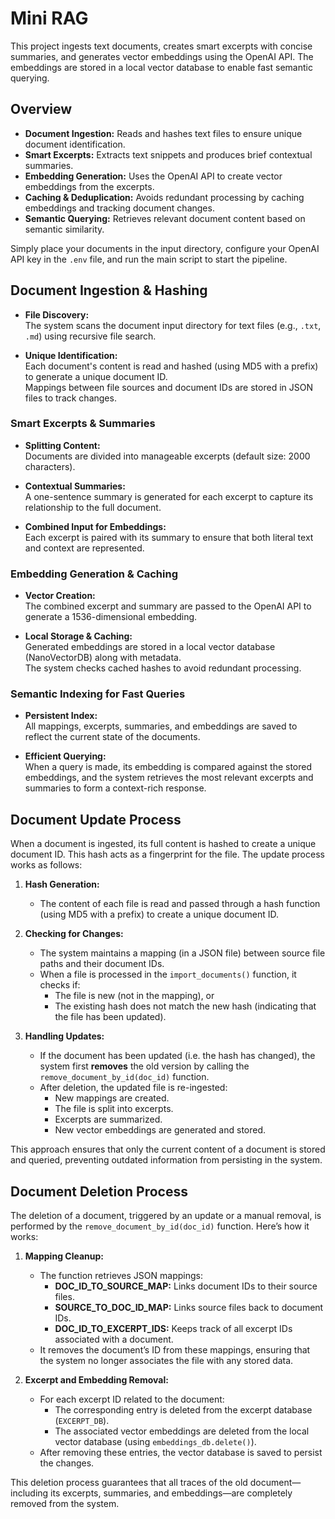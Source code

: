 # Mini RAG

This project ingests text documents, creates smart excerpts with concise summaries, and generates vector embeddings
using the OpenAI API. The embeddings are stored in a local vector database to enable fast semantic querying.

## Overview

- **Document Ingestion:** Reads and hashes text files to ensure unique document identification.
- **Smart Excerpts:** Extracts text snippets and produces brief contextual summaries.
- **Embedding Generation:** Uses the OpenAI API to create vector embeddings from the excerpts.
- **Caching & Deduplication:** Avoids redundant processing by caching embeddings and tracking document changes.
- **Semantic Querying:** Retrieves relevant document content based on semantic similarity.

Simply place your documents in the input directory, configure your OpenAI API key in the `.env` file, and run the main
script to start the pipeline.

## Document Ingestion & Hashing

- **File Discovery:**  
  The system scans the document input directory for text files (e.g., `.txt`, `.md`) using recursive file search.

- **Unique Identification:**  
  Each document's content is read and hashed (using MD5 with a prefix) to generate a unique document ID.  
  Mappings between file sources and document IDs are stored in JSON files to track changes.

### Smart Excerpts & Summaries

- **Splitting Content:**  
  Documents are divided into manageable excerpts (default size: 2000 characters).

- **Contextual Summaries:**  
  A one-sentence summary is generated for each excerpt to capture its relationship to the full document.

- **Combined Input for Embeddings:**  
  Each excerpt is paired with its summary to ensure that both literal text and context are represented.

### Embedding Generation & Caching

- **Vector Creation:**  
  The combined excerpt and summary are passed to the OpenAI API to generate a 1536-dimensional embedding.

- **Local Storage & Caching:**  
  Generated embeddings are stored in a local vector database (NanoVectorDB) along with metadata.  
  The system checks cached hashes to avoid redundant processing.

### Semantic Indexing for Fast Queries

- **Persistent Index:**  
  All mappings, excerpts, summaries, and embeddings are saved to reflect the current state of the documents.

- **Efficient Querying:**  
  When a query is made, its embedding is compared against the stored embeddings, and the system retrieves the most
  relevant excerpts and summaries to form a context-rich response.

## Document Update Process

When a document is ingested, its full content is hashed to create a unique document ID. This hash acts as a fingerprint
for the file. The update process works as follows:

1. **Hash Generation:**
    - The content of each file is read and passed through a hash function (using MD5 with a prefix) to create a unique
      document ID.

2. **Checking for Changes:**
    - The system maintains a mapping (in a JSON file) between source file paths and their document IDs.
    - When a file is processed in the `import_documents()` function, it checks if:
        - The file is new (not in the mapping), or
        - The existing hash does not match the new hash (indicating that the file has been updated).

3. **Handling Updates:**
    - If the document has been updated (i.e. the hash has changed), the system first **removes** the old version by
      calling the `remove_document_by_id(doc_id)` function.
    - After deletion, the updated file is re-ingested:
        - New mappings are created.
        - The file is split into excerpts.
        - Excerpts are summarized.
        - New vector embeddings are generated and stored.

This approach ensures that only the current content of a document is stored and queried, preventing outdated information
from persisting in the system.

## Document Deletion Process

The deletion of a document, triggered by an update or a manual removal, is performed by the
`remove_document_by_id(doc_id)` function. Here’s how it works:

1. **Mapping Cleanup:**
    - The function retrieves JSON mappings:
        - **DOC_ID_TO_SOURCE_MAP:** Links document IDs to their source files.
        - **SOURCE_TO_DOC_ID_MAP:** Links source files back to document IDs.
        - **DOC_ID_TO_EXCERPT_IDS:** Keeps track of all excerpt IDs associated with a document.
    - It removes the document’s ID from these mappings, ensuring that the system no longer associates the file with any
      stored data.

2. **Excerpt and Embedding Removal:**
    - For each excerpt ID related to the document:
        - The corresponding entry is deleted from the excerpt database (`EXCERPT_DB`).
        - The associated vector embeddings are deleted from the local vector database (using `embeddings_db.delete()`).
    - After removing these entries, the vector database is saved to persist the changes.

This deletion process guarantees that all traces of the old document—including its excerpts, summaries, and
embeddings—are completely removed from the system.

